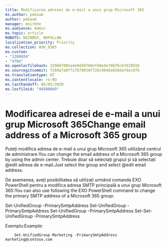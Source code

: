 ```yaml
---
title: Modificarea adresei de e-mail a unui grup Microsoft 365
ms.author: pebaum
author: pebaum
manager: mnirkhe
ms.audience: Admin
ms.topic: article
ROBOTS: NOINDEX, NOFOLLOW
localization_priority: Priority
ms.collection: Adm_O365
ms.custom:
- "1200024"
- "4704"
ms.openlocfilehash: 32968f085a4e9d49f60ef88e4e78bf6c67629556
ms.sourcegitcommit: f28dafa0f727870038f72bc904da926daf4ec07b
ms.translationtype: HT
ms.contentlocale: ro-RO
ms.lasthandoff: 06/05/2020
ms.locfileid: "44580669"
---
```

# <a name="change-email-address-of-a-microsoft-365-group"></a><span data-ttu-id="a3476-102">Modificarea adresei de e-mail a unui grup Microsoft 365</span><span class="sxs-lookup"><span data-stu-id="a3476-102">Change email address of a Microsoft 365 group</span></span>

<span data-ttu-id="a3476-103">Puteți modifica adresa de e-mail a unui grup Microsoft 365 utilizând centrul de administrare.</span><span class="sxs-lookup"><span data-stu-id="a3476-103">You can change the email address of a Microsoft 365 group by using the admin center.</span></span> <span data-ttu-id="a3476-104">Trebuie doar să selectați grupul și să selectați @edit adresa de e-mail.</span><span class="sxs-lookup"><span data-stu-id="a3476-104">Just select the group and select @edit email address.</span></span>

<span data-ttu-id="a3476-105">De asemenea, aveți posibilitatea să utilizați urmând comanda EXO PowerShell pentru a modifica adresa SMTP principală a unui grup Microsoft 365:</span><span class="sxs-lookup"><span data-stu-id="a3476-105">You can also use following the EXO PowerShell command to change the primary SMTP address of a Microsoft 365 group:</span></span>

<span data-ttu-id="a3476-106">Set-UnifiedGroup <Group Name> -PrimarySmtpAddress Set-UnifiedGroup -PrimarySmtpAddress Set-UnifiedGroup -PrimarySmtpAddress Set-<new SMTP Address></span><span class="sxs-lookup"><span data-stu-id="a3476-106">Set-UnifiedGroup <Group Name> -PrimarySmtpAddress <new SMTP Address></span></span>

<span data-ttu-id="a3476-107">Exemplu:</span><span class="sxs-lookup"><span data-stu-id="a3476-107">Example:</span></span>

```
    Set-UnifiedGroup Marketing -PrimarySmtpAddress marketing@contoso.com
```
